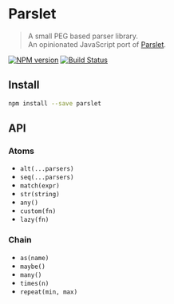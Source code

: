 # Parslet

> A small PEG based parser library.  
> An opinionated JavaScript port of [Parslet][parslet-gh].

[![NPM version][npm-image]][npm-url]
[![Build Status][travis-image]][travis-url]

## Install

```sh
npm install --save parslet
```

## API

### Atoms

- `alt(...parsers)`
- `seq(...parsers)`
- `match(expr)`
- `str(string)`
- `any()`
- `custom(fn)`
- `lazy(fn)`

### Chain

- `as(name)`
- `maybe()`
- `many()`
- `times(n)`
- `repeat(min, max)`

[parslet-gh]: https://github.com/kschiess/parslet/

[npm-url]: https://npmjs.org/package/parslet
[npm-image]: http://img.shields.io/npm/v/parslet.svg

[travis-url]: https://travis-ci.org/ooflorent/parslet-js
[travis-image]: http://img.shields.io/travis/ooflorent/parslet-js.svg
